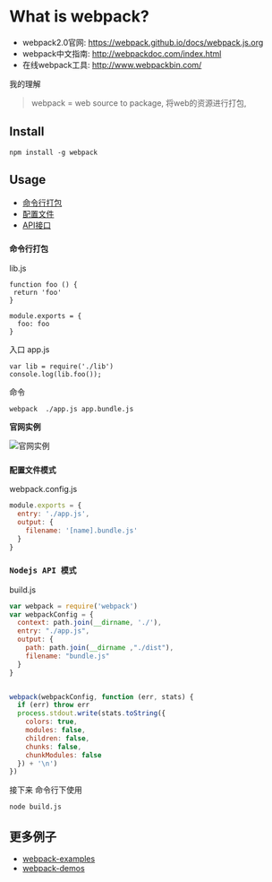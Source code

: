 # What is webpack?

- webpack2.0官网: https://webpack.github.io/docs/webpack.js.org
- webpack中文指南: http://webpackdoc.com/index.html
- 在线webpack工具: http://www.webpackbin.com/

我的理解
> webpack = web source to package,  将web的资源进行打包, 

## Install

```
npm install -g webpack
```


## Usage
- [命令行打包](https://webpack.github.io/docs/cli.html)
- [配置文件](https://webpack.github.io/docs/configuration.html)
- [API接口](https://webpack.github.io/docs/node.js-api.html)


### `命令行打包`

lib.js
```
function foo () {
 return 'foo'
}

module.exports = {
  foo: foo
}
```

入口 app.js
```
var lib = require('./lib')
console.log(lib.foo());
```
命令

```
webpack  ./app.js app.bundle.js
```

**官网实例**

![官网实例](https://dtinth.github.io/webpack-docs-images/usage/how-it-works.png)



### `配置文件模式`

webpack.config.js

```javascript
module.exports = {
  entry: './app.js',
  output: {
    filename: '[name].bundle.js'
  }
}
```

### `Nodejs API 模式`
build.js
```javascript
var webpack = require('webpack')
var webpackConfig = {
  context: path.join(__dirname, './'),
  entry: "./app.js",
  output: {
    path: path.join(__dirname ,"./dist"),
    filename: "bundle.js"
  }
}


webpack(webpackConfig, function (err, stats) {
  if (err) throw err
  process.stdout.write(stats.toString({
    colors: true,
    modules: false,
    children: false,
    chunks: false,
    chunkModules: false
  }) + '\n')
})

```

接下来 命令行下使用
```
node build.js
```

## 更多例子

- [webpack-examples](https://github.com/liyanlong/webpack-examples) 
- [webpack-demos](https://github.com/ruanyf/webpack-demos)